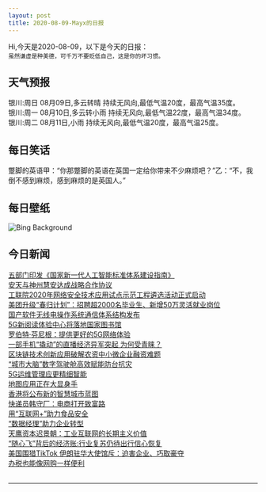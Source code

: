 ```yaml
---
layout: post
title: 2020-08-09-Mayx的日报
---
```


Hi,今天是2020-08-09，以下是今天的日报：<br><small>
虽然谦虚是种美德，可千万不要贬低自己，这是你的坏习惯。</small><!--more-->
## 天气预报
银川:周日 08月09日,多云转晴 持续无风向,最低气温20度，最高气温35度。<br>银川:周一 08月10日,多云转小雨 持续无风向,最低气温22度，最高气温34度。<br>银川:周二 08月11日,小雨 持续无风向,最低气温20度，最高气温25度。
## 每日笑话
蹩脚的英语甲：“你那蹩脚的英语在英国一定给你带来不少麻烦吧？”乙：“不，我倒不感到麻烦，感到麻烦的是英国人。”
## 每日壁纸
![Bing Background](https://cn.bing.com/th?id=OHR.InfinityBridge_EN-US7273466905_1920x1080.jpg&rf=LaDigue_1920x1080.jpg&pid=hp "Infinity Bridge in Stockton-on-Tees, England (© Robert Smith/Alamy)")
## 今日新闻

[五部门印发《国家新一代人工智能标准体系建设指南》](http://it.people.com.cn/n1/2020/0808/c1009-31815458.html)   
[安天与神州慧安达成战略合作协议](http://it.people.com.cn/n1/2020/0808/c1009-31815400.html)   
[工联院2020年网络安全技术应用试点示范工程遴选活动正式启动](http://it.people.com.cn/n1/2020/0807/c1009-31814891.html)   
[美团升级“春归计划”：招聘超2000名毕业生、新增50万灵活就业岗位](http://it.people.com.cn/n1/2020/0807/c1009-31814893.html)   
[国产软件无线电操作系统通信体系结构发布](http://it.people.com.cn/n1/2020/0807/c1009-31814050.html)   
[5G新阅读体验中心将落地国家图书馆](http://it.people.com.cn/n1/2020/0807/c1009-31814058.html)   
[罗伯特·芬尼根：提供更好的5G网络体验](http://it.people.com.cn/n1/2020/0807/c1009-31814081.html)   
[一部手机“撬动”的直播经济异军突起 为何受青睐？](http://it.people.com.cn/n1/2020/0807/c1009-31814021.html)   
[区块链技术创新应用破解农资中小微企业融资难题](http://it.people.com.cn/n1/2020/0807/c1009-31813993.html)   
[“城市大脑”数字驾驶舱高效赋能防台抗灾](http://it.people.com.cn/n1/2020/0807/c1009-31813986.html)   
[5G运维管理应更精细智能](http://it.people.com.cn/n1/2020/0807/c1009-31813719.html)   
[地图应用正在大显身手](http://it.people.com.cn/n1/2020/0807/c1009-31814080.html)   
[香港将公布新的智慧城市蓝图](http://it.people.com.cn/n1/2020/0807/c1009-31814075.html)   
[快递员韩守厂：电商打开致富路](http://it.people.com.cn/n1/2020/0807/c1009-31814071.html)   
[用“互联网+”助力食品安全](http://it.people.com.cn/n1/2020/0807/c1009-31814070.html)   
[“数据经理”助力企业转型](http://it.people.com.cn/n1/2020/0807/c1009-31814063.html)   
[天鹰资本迟景朝：工业互联网的长期主义价值](http://it.people.com.cn/n1/2020/0807/c1009-31814043.html)   
[“随心飞”背后的经济账:行业复苏仍待出行信心恢复](http://it.people.com.cn/n1/2020/0806/c1009-31812846.html)   
[美国围猎TikTok 伊朗驻华大使馆斥：迫害企业、巧取豪夺](http://it.people.com.cn/n1/2020/0806/c1009-31812850.html)   
[办税也能像网购一样便利](http://it.people.com.cn/n1/2020/0806/c1009-31812363.html)   
<br />

***

<small></small>
